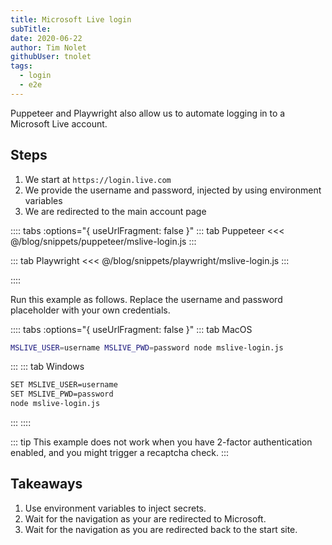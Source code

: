 ```yaml
---
title: Microsoft Live login
subTitle: 
date: 2020-06-22
author: Tim Nolet
githubUser: tnolet
tags: 
  - login
  - e2e
---
```


Puppeteer and Playwright also allow us to automate logging in to a Microsoft Live account.

## Steps

1. We start at `https://login.live.com`
2. We provide the username and password, injected by using environment variables
3. We are redirected to the main account page

<!-- more -->

:::: tabs :options="{ useUrlFragment: false }"
::: tab Puppeteer 
<<< @/blog/snippets/puppeteer/mslive-login.js
:::

::: tab Playwright
<<< @/blog/snippets/playwright/mslive-login.js
:::

::::

Run this example as follows. Replace the username and password placeholder with your own credentials.

:::: tabs :options="{ useUrlFragment: false }"
::: tab MacOS
```sh
MSLIVE_USER=username MSLIVE_PWD=password node mslive-login.js
```
:::
::: tab Windows
```sh
SET MSLIVE_USER=username
SET MSLIVE_PWD=password
node mslive-login.js
```
:::
::::

::: tip
This example does not work when you have 2-factor authentication enabled, and you might trigger a recaptcha check.
:::

## Takeaways

1. Use environment variables to inject secrets.
2. Wait for the navigation as your are redirected to Microsoft.
3. Wait for the navigation as you are redirected back to the start site.





